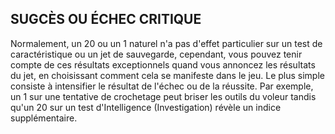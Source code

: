 ## SUGCÈS OU ÉCHEC CRITIQUE


Normalement, un 20 ou un 1 naturel n'a pas d'effet
particulier sur un test de caractéristique ou un jet de
sauvegarde, cependant, vous pouvez tenir compte de ces
résultats exceptionnels quand vous annoncez les résultats
du jet, en choisissant comment cela se manifeste dans le jeu.
Le plus simple consiste à intensifier le résultat de l'échec
ou de la réussite. Par exemple, un 1 sur une tentative de
crochetage peut briser les outils du voleur tandis qu'un 20
sur un test d'Intelligence (Investigation) révèle un indice
supplémentaire.

